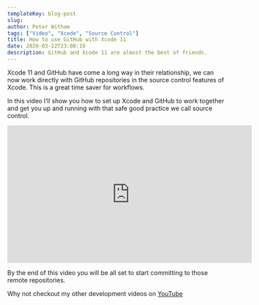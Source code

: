 ```yaml
---
templateKey: blog-post
slug:
author: Peter Witham
tags: ["Video", "Xcode", "Source Control"]
title: How to use GitHub with Xcode 11
date: 2020-03-22T23:08:19
description: GitHub and Xcode 11 are almost the best of friends.
---
```


Xcode 11 and GitHub have come a long way in their relationship, we can now work directly with GitHub repositories in the source control features of Xcode. This is a great time saver for workflows.

In this video I’ll show you how to set up Xcode and GitHub to work together and get you up and running with that safe good practice we call source control.

<iframe width="560" height="315" src="https://www.youtube.com/embed/v25er68nnk8" frameborder="0" allow="accelerometer; autoplay; encrypted-media; gyroscope; picture-in-picture" allowfullscreen></iframe>

By the end of this video you will be all set to start committing to those remote repositories.

Why not checkout my other development videos on [YouTube](https://www.youtube.com/playlist?list=PLHBYjLiURDUXqsWYkYBIKHI4F5GuJdCzm)
